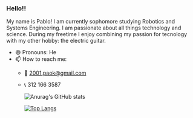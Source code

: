 ### Hello!!
My name is Pablo! I am currently sophomore studying Robotics and Systems Engineering. I am passionate about all things technology and science.
During my freetime I enjoy combining my passion for tecnology with my other hobby: the electric guitar.

- 😄 Pronouns: He
- 📫 How to reach me:
  - 📧 2001.paok@gmail.com
  - 📞 312 166 3587

       ![Anurag's GitHub stats](https://github-readme-stats.vercel.app/api?username=PAOK-2001&show_icons=true&theme=onedark)
       
       [![Top Langs](https://github-readme-stats.vercel.app/api/top-langs/?username=PAOK-2001&layout=compact)](https://github.com/anuraghazra/github-readme-stats)
